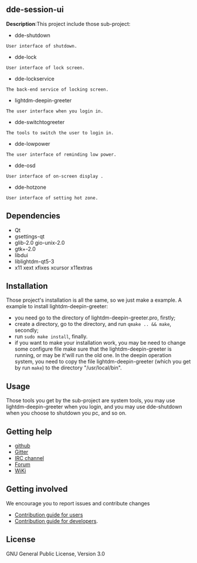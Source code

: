 ## dde-session-ui
**Description**:This project include those sub-project:

- dde-shutdown
```
User interface of shutdown.
```
- dde-lock
```
User interface of lock screen.
```
- dde-lockservice
```
The back-end service of locking screen.
```
- lightdm-deepin-greeter
```
The user interface when you login in.
```
- dde-switchtogreeter
```
The tools to switch the user to login in.
```
- dde-lowpower
```
The user interface of reminding low power.
```
- dde-osd
```
User interface of on-screen display .
```
- dde-hotzone
```
User interface of setting hot zone.
```

## Dependencies
- Qt
- gsettings-qt
- glib-2.0 gio-unix-2.0
- gtk+-2.0
- libdui
- liblightdm-qt5-3
- x11 xext xfixes xcursor x11extras

## Installation
Those project's installation is all the same, so we just make a example.
A example to install lightdm-deepin-greeter:

- you need go to the directory of lightdm-deepin-greeter.pro, firstly;
- create a directory, go to the directory, and run `qmake .. && make`, secondly;
- run `sudo make install`, finally.
- if you want to make your installation work, you may be need to change some configure file
make sure that the lightdm-deepin-greeter is running, or may be it'will run the old one.
In the deepin operation system, you need to copy the file lightdm-deepin-greeter (which you get by run `make`) to the directory "/usr/local/bin".

## Usage
Those tools you get by the sub-project are system tools, you may use lightdm-deepin-greeter when you login, and you may use dde-shutdown
when you choose to shutdown you pc, and so on.

## Getting help
* [github](https://github.com/linuxdeepin/dde-session-ui)
* [Gitter](https://gitter.im/orgs/linuxdeepin/rooms)
* [IRC channel](https://webchat.freenode.net/?channels=deepin)
* [Forum](https://bbs.deepin.org)
* [WiKi](http://wiki.deepin.org/)

## Getting involved
We encourage you to report issues and contribute changes

* [Contribution guide for users](http://wiki.deepin.org/index.php?title=Contribution_Guidelines_for_Users)
* [Contribution guide for developers](http://wiki.deepin.org/index.php?title=Contribution_Guidelines_for_Developers).

## License
GNU General Public License, Version 3.0
